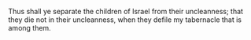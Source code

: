 Thus shall ye separate the children of Israel from their uncleanness; that they die not in their uncleanness, when they defile my tabernacle that is among them.
